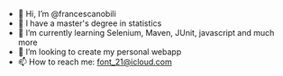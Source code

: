 - 👋 Hi, I’m @francescanobili
- 👀 I have a master's degree in statistics
- 🌱 I’m currently learning Selenium, Maven, JUnit, javascript and much more
- 💞️ I’m looking to create my personal webapp
- 📫 How to reach me: font_21@icloud.com

<!---
francescanobili/francescanobili is a ✨ special ✨ repository because its `README.md` (this file) appears on your GitHub profile.
You can click the Preview link to take a look at your changes.
--->



<meta name="google-site-verification" content="HN1pYM2BJYSCbt4BFJIxiyNbT6WKp7SEyfvMHGKLN3Q" />
